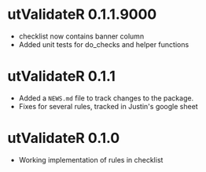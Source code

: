 # utValidateR 0.1.1.9000

* checklist now contains banner column
* Added unit tests for do_checks and helper functions

# utValidateR 0.1.1

* Added a `NEWS.md` file to track changes to the package.
* Fixes for several rules, tracked in Justin's google sheet

# utValidateR 0.1.0

* Working implementation of rules in checklist
